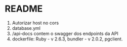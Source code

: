 # README

1. Autorizar host no cors
2. database.yml
3. /api-docs contem o swagger dos endpoints da API
4. dockerfile: Ruby - v 2.6.3, bundler - v 2.0.2, pgclient.
